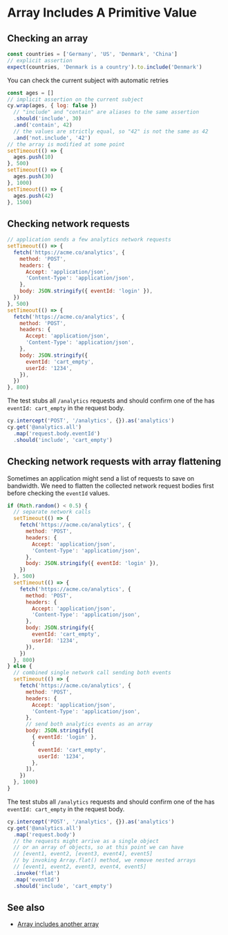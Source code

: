 # Array Includes A Primitive Value

## Checking an array

<!-- fiddle Checking array -->

```js
const countries = ['Germany', 'US', 'Denmark', 'China']
// explicit assertion
expect(countries, 'Denmark is a country').to.include('Denmark')
```

You can check the current subject with automatic retries

```js
const ages = []
// implicit assertion on the current subject
cy.wrap(ages, { log: false })
  // "include" and "contain" are aliases to the same assertion
  .should('include', 30)
  .and('contain', 42)
  // the values are strictly equal, so "42" is not the same as 42
  .and('not.include', '42')
// the array is modified at some point
setTimeout(() => {
  ages.push(10)
}, 500)
setTimeout(() => {
  ages.push(30)
}, 1000)
setTimeout(() => {
  ages.push(42)
}, 1500)
```

<!-- fiddle-end -->

## Checking network requests

<!-- fiddle Checking network requests -->

```js hide
// application sends a few analytics network requests
setTimeout(() => {
  fetch('https://acme.co/analytics', {
    method: 'POST',
    headers: {
      Accept: 'application/json',
      'Content-Type': 'application/json',
    },
    body: JSON.stringify({ eventId: 'login' }),
  })
}, 500)
setTimeout(() => {
  fetch('https://acme.co/analytics', {
    method: 'POST',
    headers: {
      Accept: 'application/json',
      'Content-Type': 'application/json',
    },
    body: JSON.stringify({
      eventId: 'cart_empty',
      userId: '1234',
    }),
  })
}, 800)
```

The test stubs all `/analytics` requests and should confirm one of the has `eventId: cart_empty` in the request body.

```js
cy.intercept('POST', '/analytics', {}).as('analytics')
cy.get('@analytics.all')
  .map('request.body.eventId')
  .should('include', 'cart_empty')
```

<!-- fiddle-end -->

## Checking network requests with array flattening

Sometimes an application might send a list of requests to save on bandwidth. We need to flatten the collected network request bodies first before checking the `eventId` values.

<!-- fiddle Checking network requests with flattening -->

```js hide
if (Math.random() < 0.5) {
  // separate network calls
  setTimeout(() => {
    fetch('https://acme.co/analytics', {
      method: 'POST',
      headers: {
        Accept: 'application/json',
        'Content-Type': 'application/json',
      },
      body: JSON.stringify({ eventId: 'login' }),
    })
  }, 500)
  setTimeout(() => {
    fetch('https://acme.co/analytics', {
      method: 'POST',
      headers: {
        Accept: 'application/json',
        'Content-Type': 'application/json',
      },
      body: JSON.stringify({
        eventId: 'cart_empty',
        userId: '1234',
      }),
    })
  }, 800)
} else {
  // combined single network call sending both events
  setTimeout(() => {
    fetch('https://acme.co/analytics', {
      method: 'POST',
      headers: {
        Accept: 'application/json',
        'Content-Type': 'application/json',
      },
      // send both analytics events as an array
      body: JSON.stringify([
        { eventId: 'login' },
        {
          eventId: 'cart_empty',
          userId: '1234',
        },
      ]),
    })
  }, 1000)
}
```

The test stubs all `/analytics` requests and should confirm one of the has `eventId: cart_empty` in the request body.

```js
cy.intercept('POST', '/analytics', {}).as('analytics')
cy.get('@analytics.all')
  .map('request.body')
  // the requests might arrive as a single object
  // or an array of objects, so at this point we can have
  // [event1, event2, [event3, event4], event5]
  // by invoking Array.flat() method, we remove nested arrays
  // [event1, event2, event3, event4, event5]
  .invoke('flat')
  .map('eventId')
  .should('include', 'cart_empty')
```

<!-- fiddle-end -->

## See also

- [Array includes another array](./array-includes-another-array.md)
